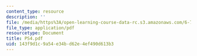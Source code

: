 ```yaml
---
content_type: resource
description: ''
file: /media/https%3A/open-learning-course-data-rc.s3.amazonaws.com/6-780-semiconductor-manufacturing-spring-2003/143f9d1c9a54e34bd62e4ef490d613b3_PS4.pdf
file_type: application/pdf
resourcetype: Document
title: PS4.pdf
uid: 143f9d1c-9a54-e34b-d62e-4ef490d613b3
---
```

